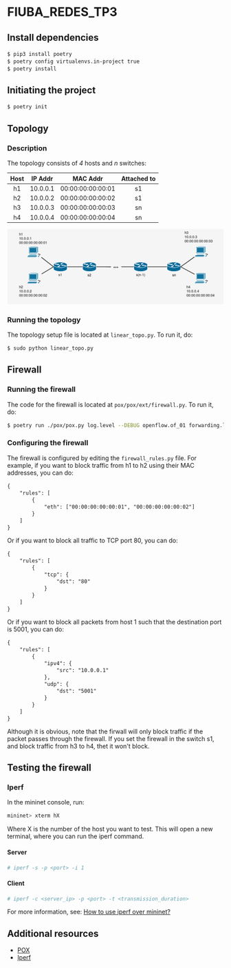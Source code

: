 # FIUBA_REDES_TP3

## Install dependencies
```bash
$ pip3 install poetry
$ poetry config virtualenvs.in-project true
$ poetry install
```

## Initiating the project
```bash
$ poetry init
```

## Topology
### Description
The topology consists of *4* hosts and *n* switches:

| Host | IP Addr  |     MAC Addr      |  Attached to  |
|:----:|:--------:|:-----------------:|:-------------:|
|  h1  | 10.0.0.1 | 00:00:00:00:00:01 |      s1       |
|  h2  | 10.0.0.2 | 00:00:00:00:00:02 |      s1       |
|  h3  | 10.0.0.3 | 00:00:00:00:00:03 |      sn       |
|  h4  | 10.0.0.4 | 00:00:00:00:00:04 |      sn       |

![topology](resources/topology.png)


### Running the topology
The topology setup file is located at `linear_topo.py`. To run it, do:
```bash
$ sudo python linear_topo.py
```

## Firewall
### Running the firewall
The code for the firewall is located at `pox/pox/ext/firewall.py`.
To run it, do:
```bash
$ poetry run ./pox/pox.py log.level --DEBUG openflow.of_01 forwarding.l2_learning firewall
```

### Configuring the firewall
The firewall is configured by editing the `firewall_rules.py` file.
For example, if you want to block traffic from h1 to h2 using their
MAC addresses, you can do:
```
{
    "rules": [
        {
            "eth": ["00:00:00:00:00:01", "00:00:00:00:00:02"]
        }
    ]
}
```
Or if you want to block all traffic to TCP port 80, you can do:
```
{
    "rules": [
        {
            "tcp": {
                "dst": "80"
            }
        }
    ]
}
```
Or if you want to block all packets from host 1 such that the destination
port is 5001, you can do:
```
{
    "rules": [
        {
            "ipv4": {
                "src": "10.0.0.1"
            },
            "udp": {
                "dst": "5001"
            }
        }
    ]
}
```

Although it is obvious, note that the firwall will only block traffic
if the packet passes through the firewall. If you set the firewall in
the switch s1, and block traffic from h3 to h4, thet it won't block.

## Testing the firewall
### Iperf
In the mininet console, run:
```bash
mininet> xterm hX
```
Where X is the number of the host you want to test. This will open a
new terminal, where you can run the iperf command.
#### Server
```bash
# iperf -s -p <port> -i 1
```
#### Client
```bash
# iperf -c <server_ip> -p <port> -t <transmission_duration>
```
For more information, see: [How to use iperf over mininet?](http://csie.nqu.edu.tw/smallko/sdn/iperf_mininet.htm)

## Additional resources
- [POX](https://noxrepo.github.io/pox-doc/html/)
- [Iperf](https://iperf.fr/)




